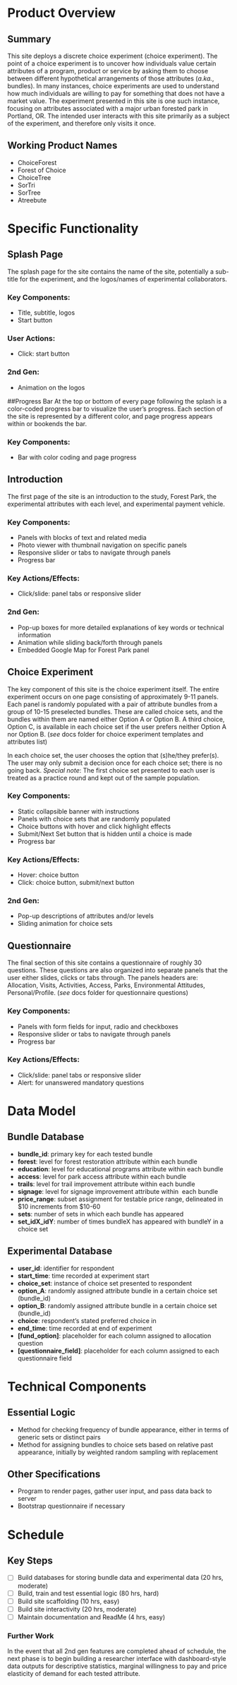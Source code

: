 # Product Overview
## Summary
This site deploys a discrete choice experiment (choice experiment). The point of a choice experiment is to uncover how individuals value certain attributes of a program, product or service by asking them to choose between different hypothetical arrangements of those attributes (_a.ka._, bundles). In many instances, choice experiments are used to understand how much individuals are willing to pay for something that does not have a market value. The experiment presented in this site is one such instance, focusing on attributes associated with a major urban forested park in Portland, OR. The intended user interacts with this site primarily as a subject of the experiment, and therefore only visits it once.

## Working Product Names
* ChoiceForest
* Forest of Choice 
* ChoiceTree 
* SorTri 
* SorTree 
* Atreebute

# Specific Functionality

## Splash Page 
The splash page for the site contains the name of the site, potentially a sub-title for the experiment, and the logos/names of experimental collaborators.

### Key Components:
* Title, subtitle, logos
* Start button 

### User Actions:
* Click: start button

### 2nd Gen:
* Animation on the logos 

##Progress Bar
At the top or bottom of every page following the splash is a color-coded progress bar to visualize the user’s progress. Each section of the site is represented by a different color, and page progress appears within or bookends the bar.

### Key Components:
* Bar with color coding and page progress 

## Introduction 
The first page of the site is an introduction to the study, Forest Park, the experimental attributes with each level, and experimental payment vehicle.

### Key Components:
* Panels with blocks of text and related media 
* Photo viewer with thumbnail navigation on specific panels 
* Responsive slider or tabs to navigate through panels 
* Progress bar

### Key Actions/Effects:
* Click/slide: panel tabs or responsive slider

### 2nd Gen:
* Pop-up boxes for more detailed explanations of key words or technical information 
* Animation while sliding back/forth through panels 
* Embedded Google Map for Forest Park panel 

## Choice Experiment
The key component of this site is the choice experiment itself. The entire experiment occurs on one page consisting of approximately 9-11 panels. Each panel is randomly populated with a pair of attribute bundles from a group of 10-15 preselected bundles. These are called choice sets, and the bundles within them are named either Option A or Option B. A third choice, Option C, is available in each choice set if the user prefers neither Option A nor Option B. (_see_ docs folder for choice experiment templates and attributes list)

In each choice set, the user chooses the option that (s)he/they prefer(s). The user may only submit a decision once for each choice set; there is no going back. _Special note_: The first choice set presented to each user is treated as a practice round and kept out of the sample population.

### Key Components:
* Static collapsible banner with instructions 
* Panels with choice sets that are randomly populated 
* Choice buttons with hover and click highlight effects 
* Submit/Next Set button that is hidden until a choice is made 
* Progress bar

### Key Actions/Effects:
* Hover: choice button
* Click: choice button, submit/next button

### 2nd Gen:
* Pop-up descriptions of attributes and/or levels 
* Sliding animation for choice sets 

## Questionnaire
The final section of this site contains a questionnaire of roughly 30 questions. These questions are also organized into separate panels that the user either slides, clicks or tabs through. The panels headers are: Allocation, Visits, Activities, Access, Parks, Environmental Attitudes, Personal/Profile. (_see_ docs folder for questionnaire questions)

### Key Components:
* Panels with form fields for input, radio and checkboxes 
* Responsive slider or tabs to navigate through panels  
* Progress bar

### Key Actions/Effects:
* Click/slide: panel tabs or responsive slider
* Alert: for unanswered mandatory questions

# Data Model
## Bundle Database
* __bundle_id__: primary key for each tested bundle
* __forest__: level for forest restoration attribute within each bundle
* __education__: level for educational programs attribute within each bundle
* __access__: level for park access attribute within each bundle
* __trails__: level for trail improvement attribute within each bundle
* __signage__: level for signage improvement attribute within  each bundle
* __price_range__: subset assignment for testable price range, delineated in $10 increments from $10-60 
* __sets__: number of sets in which each bundle has appeared
* __set_idX_idY__: number of times bundleX has appeared with bundleY in a choice set

## Experimental Database
* __user_id__: identifier for respondent
* __start_time__: time recorded at experiment start
* __choice_set__: instance of choice set presented to respondent
* __option_A__: randomly assigned attribute bundle in a certain choice set (bundle_id)
* __option_B__: randomly assigned attribute bundle in a certain choice set (bundle_id)
* __choice__: respondent’s stated preferred choice in
* __end_time__: time recorded at end of experiment
* __[fund_option]__: placeholder for each column assigned to allocation question
* __[questionnaire_field]__: placeholder for each column assigned to each questionnaire field

# Technical Components
## Essential Logic
* Method for checking frequency of bundle appearance, either in terms of generic sets or distinct pairs
* Method for assigning bundles to choice sets based on relative past appearance, initially by weighted random sampling with replacement

## Other Specifications
* Program to render pages, gather user input, and pass data back to server
* Bootstrap questionnaire if necessary

# Schedule
## Key Steps
- [ ] Build databases for storing bundle data and experimental data (20 hrs, moderate)
- [ ] Build, train and test essential logic (80 hrs, hard)
- [ ] Build site scaffolding (10 hrs, easy)
- [ ] Build site interactivity (20 hrs, moderate)
- [ ] Maintain documentation and ReadMe (4 hrs, easy)

### Further Work
In the event that all 2nd gen features are completed ahead of schedule, the next phase is to begin building a researcher interface with dashboard-style data outputs for descriptive statistics, marginal willingness to pay and price elasticity of demand for each tested attribute.

